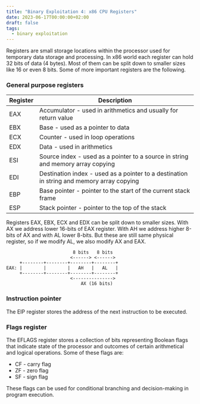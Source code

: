 ```yaml
---
title: "Binary Exploitation 4: x86 CPU Registers"
date: 2023-06-17T00:00:00+02:00
draft: false
tags:
  - binary exploitation
---
```


Registers are small storage locations within the processor used for temporary data storage and processing. In x86 world each register can hold 32 bits of data (4 bytes). Most of them can be split down to smaller sizes like 16 or even 8 bits. Some of more important registers are the following.

### General purpose registers
| Register | Description |
| -------- | ----------- |
| EAX | Accumulator - used in arithmetics and usually for return value |
| EBX | Base - used as a pointer to data |
| ECX | Counter - used in loop operations |
| EDX | Data - used in arithmetics |
| ESI | Source index - used as a pointer to a source in string and memory array copying |
| EDI | Destination index - used as a pointer to a destination in string and memory array copying |
| EBP | Base pointer - pointer to the start of the current stack frame |
| ESP | Stack pointer - pointer to the top of the stack |

Registers EAX, EBX, ECX and EDX can be split down to smaller sizes. With AX we address lower 16-bits of EAX register. With AH we address higher 8-bits of AX and with AL lower 8-bits. But these are still same physical register, so if we modify AL, we also modify AX and EAX.

```
                         8 bits   8 bits
                        <------> <------>
     +--------+--------+--------+--------+
EAX: |        |        |   AH   |   AL   |
     +--------+--------+--------+--------+
                        <--------------->  
                            AX (16 bits)

```

### Instruction pointer

The EIP register stores the address of the next instruction to be executed.

### Flags register

The EFLAGS register stores a collection of bits representing Boolean flags that indicate state of the processor and outcomes of certain arithmetical and logical operations. Some of these flags are:
- CF - carry flag
- ZF - zero flag
- SF - sign flag

These flags can be used for conditional branching and decision-making in program execution.

